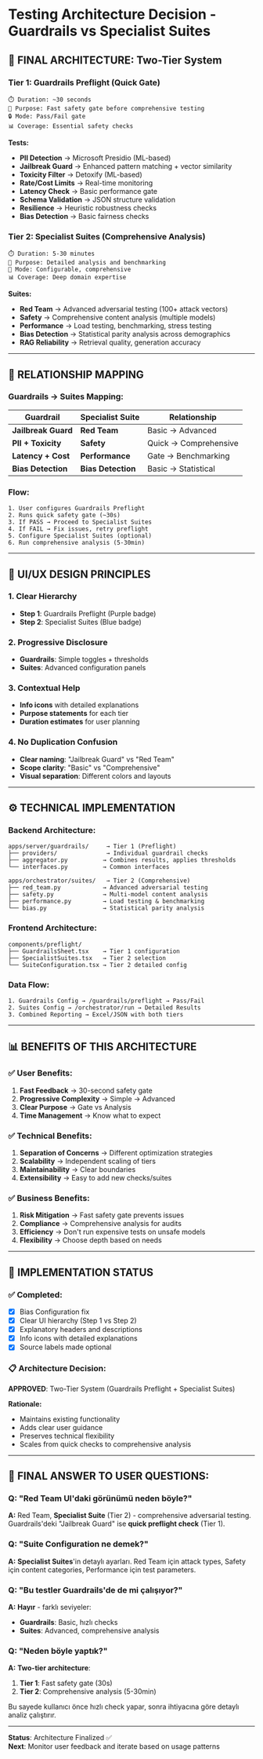 # Testing Architecture Decision - Guardrails vs Specialist Suites

## **🎯 FINAL ARCHITECTURE: Two-Tier System**

### **Tier 1: Guardrails Preflight (Quick Gate)**
```
⏱️ Duration: ~30 seconds
🎯 Purpose: Fast safety gate before comprehensive testing
🔒 Mode: Pass/Fail gate
📊 Coverage: Essential safety checks
```

**Tests:**
- **PII Detection** → Microsoft Presidio (ML-based)
- **Jailbreak Guard** → Enhanced pattern matching + vector similarity  
- **Toxicity Filter** → Detoxify (ML-based)
- **Rate/Cost Limits** → Real-time monitoring
- **Latency Check** → Basic performance gate
- **Schema Validation** → JSON structure validation
- **Resilience** → Heuristic robustness checks
- **Bias Detection** → Basic fairness checks

### **Tier 2: Specialist Suites (Comprehensive Analysis)**
```
⏱️ Duration: 5-30 minutes
🎯 Purpose: Detailed analysis and benchmarking
🔧 Mode: Configurable, comprehensive
📊 Coverage: Deep domain expertise
```

**Suites:**
- **Red Team** → Advanced adversarial testing (100+ attack vectors)
- **Safety** → Comprehensive content analysis (multiple models)
- **Performance** → Load testing, benchmarking, stress testing
- **Bias Detection** → Statistical parity analysis across demographics
- **RAG Reliability** → Retrieval quality, generation accuracy

---

## **🔄 RELATIONSHIP MAPPING**

### **Guardrails → Suites Mapping:**

| Guardrail | Specialist Suite | Relationship |
|-----------|------------------|--------------|
| **Jailbreak Guard** | **Red Team** | Basic → Advanced |
| **PII + Toxicity** | **Safety** | Quick → Comprehensive |
| **Latency + Cost** | **Performance** | Gate → Benchmarking |
| **Bias Detection** | **Bias Detection** | Basic → Statistical |

### **Flow:**
```
1. User configures Guardrails Preflight
2. Runs quick safety gate (~30s)
3. If PASS → Proceed to Specialist Suites
4. If FAIL → Fix issues, retry preflight
5. Configure Specialist Suites (optional)
6. Run comprehensive analysis (5-30min)
```

---

## **🎨 UI/UX DESIGN PRINCIPLES**

### **1. Clear Hierarchy**
- **Step 1**: Guardrails Preflight (Purple badge)
- **Step 2**: Specialist Suites (Blue badge)

### **2. Progressive Disclosure**
- **Guardrails**: Simple toggles + thresholds
- **Suites**: Advanced configuration panels

### **3. Contextual Help**
- **Info icons** with detailed explanations
- **Purpose statements** for each tier
- **Duration estimates** for user planning

### **4. No Duplication Confusion**
- **Clear naming**: "Jailbreak Guard" vs "Red Team"
- **Scope clarity**: "Basic" vs "Comprehensive"
- **Visual separation**: Different colors and layouts

---

## **⚙️ TECHNICAL IMPLEMENTATION**

### **Backend Architecture:**
```
apps/server/guardrails/     → Tier 1 (Preflight)
├── providers/              → Individual guardrail checks
├── aggregator.py          → Combines results, applies thresholds
└── interfaces.py          → Common interfaces

apps/orchestrator/suites/   → Tier 2 (Comprehensive)
├── red_team.py            → Advanced adversarial testing
├── safety.py              → Multi-model content analysis
├── performance.py         → Load testing & benchmarking
└── bias.py                → Statistical parity analysis
```

### **Frontend Architecture:**
```
components/preflight/
├── GuardrailsSheet.tsx    → Tier 1 configuration
├── SpecialistSuites.tsx   → Tier 2 selection
└── SuiteConfiguration.tsx → Tier 2 detailed config
```

### **Data Flow:**
```
1. Guardrails Config → /guardrails/preflight → Pass/Fail
2. Suites Config → /orchestrator/run → Detailed Results
3. Combined Reporting → Excel/JSON with both tiers
```

---

## **📊 BENEFITS OF THIS ARCHITECTURE**

### **✅ User Benefits:**
1. **Fast Feedback** → 30-second safety gate
2. **Progressive Complexity** → Simple → Advanced
3. **Clear Purpose** → Gate vs Analysis
4. **Time Management** → Know what to expect

### **✅ Technical Benefits:**
1. **Separation of Concerns** → Different optimization strategies
2. **Scalability** → Independent scaling of tiers
3. **Maintainability** → Clear boundaries
4. **Extensibility** → Easy to add new checks/suites

### **✅ Business Benefits:**
1. **Risk Mitigation** → Fast safety gate prevents issues
2. **Compliance** → Comprehensive analysis for audits
3. **Efficiency** → Don't run expensive tests on unsafe models
4. **Flexibility** → Choose depth based on needs

---

## **🚀 IMPLEMENTATION STATUS**

### **✅ Completed:**
- [x] Bias Configuration fix
- [x] Clear UI hierarchy (Step 1 vs Step 2)
- [x] Explanatory headers and descriptions
- [x] Info icons with detailed explanations
- [x] Source labels made optional

### **📋 Architecture Decision:**
**APPROVED**: Two-Tier System (Guardrails Preflight + Specialist Suites)

**Rationale:**
- Maintains existing functionality
- Adds clear user guidance
- Preserves technical flexibility
- Scales from quick checks to comprehensive analysis

---

## **🎯 FINAL ANSWER TO USER QUESTIONS:**

### **Q: "Red Team UI'daki görünümü neden böyle?"**
**A:** Red Team, **Specialist Suite** (Tier 2) - comprehensive adversarial testing. Guardrails'deki "Jailbreak Guard" ise **quick preflight check** (Tier 1).

### **Q: "Suite Configuration ne demek?"**
**A:** **Specialist Suites**'in detaylı ayarları. Red Team için attack types, Safety için content categories, Performance için test parameters.

### **Q: "Bu testler Guardrails'de de mi çalışıyor?"**
**A:** **Hayır** - farklı seviyeler:
- **Guardrails**: Basic, hızlı checks
- **Suites**: Advanced, comprehensive analysis

### **Q: "Neden böyle yaptık?"**
**A:** **Two-tier architecture**:
1. **Tier 1**: Fast safety gate (30s)
2. **Tier 2**: Comprehensive analysis (5-30min)

Bu sayede kullanıcı önce hızlı check yapar, sonra ihtiyacına göre detaylı analiz çalıştırır.

---

**Status**: Architecture Finalized ✅  
**Next**: Monitor user feedback and iterate based on usage patterns
